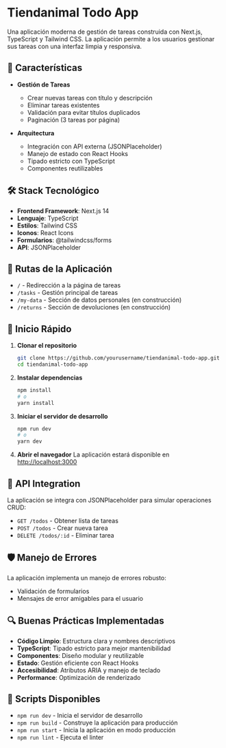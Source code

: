 # Tiendanimal Todo App

Una aplicación moderna de gestión de tareas construida con Next.js, TypeScript y Tailwind CSS. La aplicación permite a los usuarios gestionar sus tareas con una interfaz limpia y responsiva.

## 🚀 Características

- **Gestión de Tareas**
  - Crear nuevas tareas con título y descripción
  - Eliminar tareas existentes
  - Validación para evitar títulos duplicados
  - Paginación (3 tareas por página)

- **Arquitectura**
  - Integración con API externa (JSONPlaceholder)
  - Manejo de estado con React Hooks
  - Tipado estricto con TypeScript
  - Componentes reutilizables

## 🛠️ Stack Tecnológico

- **Frontend Framework**: Next.js 14
- **Lenguaje**: TypeScript
- **Estilos**: Tailwind CSS
- **Iconos**: React Icons
- **Formularios**: @tailwindcss/forms
- **API**: JSONPlaceholder

## 🚦 Rutas de la Aplicación

- `/` - Redirección a la página de tareas
- `/tasks` - Gestión principal de tareas
- `/my-data` - Sección de datos personales (en construcción)
- `/returns` - Sección de devoluciones (en construcción)

## 🏁 Inicio Rápido

1. **Clonar el repositorio**
   ```bash
   git clone https://github.com/yourusername/tiendanimal-todo-app.git
   cd tiendanimal-todo-app
   ```

2. **Instalar dependencias**
   ```bash
   npm install
   # o
   yarn install
   ```

3. **Iniciar el servidor de desarrollo**
   ```bash
   npm run dev
   # o
   yarn dev
   ```

4. **Abrir el navegador**
   La aplicación estará disponible en [http://localhost:3000](http://localhost:3000)

## 🔄 API Integration

La aplicación se integra con JSONPlaceholder para simular operaciones CRUD:

- `GET /todos` - Obtener lista de tareas
- `POST /todos` - Crear nueva tarea
- `DELETE /todos/:id` - Eliminar tarea

## 🛡️ Manejo de Errores

La aplicación implementa un manejo de errores robusto:
- Validación de formularios
- Mensajes de error amigables para el usuario

## 🔍 Buenas Prácticas Implementadas

- **Código Limpio**: Estructura clara y nombres descriptivos
- **TypeScript**: Tipado estricto para mejor mantenibilidad
- **Componentes**: Diseño modular y reutilizable
- **Estado**: Gestión eficiente con React Hooks
- **Accesibilidad**: Atributos ARIA y manejo de teclado
- **Performance**: Optimización de renderizado

## 📝 Scripts Disponibles

- `npm run dev` - Inicia el servidor de desarrollo
- `npm run build` - Construye la aplicación para producción
- `npm run start` - Inicia la aplicación en modo producción
- `npm run lint` - Ejecuta el linter

